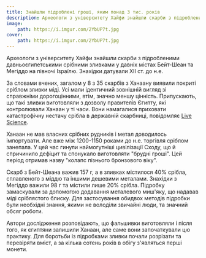 ```yaml
---
title: Знайшли підроблені гроші, яким понад 3 тис. років
description: Археологи з університету Хайфи знайшли скарби з підробленими давньоєгипетськими срібними зливками у давніх містах Бейт-Шеан та Мегіддо на півночі Ізраїлю. Знахідки датували XII ст. до н.е.
image:
    path: https://i.imgur.com/2YbUP7t.jpg
cover:
    path: https://i.imgur.com/2YbUP7t.jpg
---
```


Археологи з університету Хайфи знайшли скарби з підробленими давньоєгипетськими срібними зливками у давніх містах Бейт-Шеан та Мегіддо на півночі Ізраїлю. Знахідки датували XII ст. до н.е.

За словами вчених, загалом у 8 з 35 скарбів з Ханаану виявили покриті сріблом зливки міді. Усі мали ідентичний зовнішній вигляд зі справжніми дорогоцінними, втім, значно меншу цінність. Припускають, що такі зливки виготовляли з дозволу правителів Єгипту, які 
контролювали Ханаан у ті часи. Вони намагалися приховати катастрофічну нестачу срібла в державній скарбниці, 
повідомляє [Live Science](https://www.livescience.com/ancient-egyptian-hoard-counterfeit-dirty-money.html).

Ханаан не мав власних срібних рудників і метал доводилось імпортувати. Але вже між 1200-1150 роками до н.е. торгівля сріблом занепала. У цей час гинули наймогутніші цивілізації Сходу, що й спричинило дефіцит та спонукало виготовляти "брудні гроші". Цей період отримав назву "колапс пізнього бронзового віку".

Скарб з Бейт-Шеана важив 157 г, а в зливках містилося 40% срібла, сплавленого з міддю та іншими дешевими металами. Знахідки з Мегіддо важили 98 г та містили лише 20% срібла. Підробку замаскували за допомогою додавання металевого миш'яку, що надавав міді сріблястого блиску. Для застосування обидвох методів підробки були необхідні знання, якими не володіли звичайні люди, та значний обсяг роботи.

Автори дослідження розповідають, що фальшивки виготовляли і після того, як єгиптяни залишили Ханаан, але саме вони започаткували цю практику. Для боротьби із підробками зливки почали розрізати та перевіряти вміст, а за кілька сотень років в обігу з'являться перші монети.